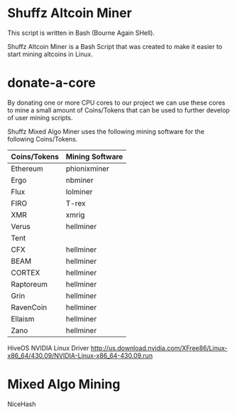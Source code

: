# Shuffz Altcoin Miner

This script is written in Bash (Bourne Again SHell). 

Shuffz Altcoin Miner is a Bash Script that was created to make it easier to start mining altcoins in Linux. 

# donate-a-core 

By donating one or more CPU cores to our project we can use these cores to mine a small amount of Coins/Tokens that can be used to further develop of user mining scripts.

Shuffz Mixed Algo Miner uses the following mining software for the following Coins/Tokens.

| Coins/Tokens| Mining Software|
| ----------- | ----------- |
| Ethereum    | phionixminer|
| Ergo        | nbminer     |
| Flux        | lolminer    |
| FIRO        | T-rex       |
| XMR         | xmrig       |
| Verus       | hellminer   |
| Tent        |             |
| CFX         | hellminer   |
| BEAM        | hellminer   |
| CORTEX      | hellminer   |
| Raptoreum   | hellminer   |
| Grin        | hellminer   |
| RavenCoin   | hellminer   |
| Ellaism     | hellminer   |
| Zano        | hellminer   |

HiveOS NVIDIA Linux Driver
http://us.download.nvidia.com/XFree86/Linux-x86_64/430.09/NVIDIA-Linux-x86_64-430.09.run

# Mixed Algo Mining

NiceHash
